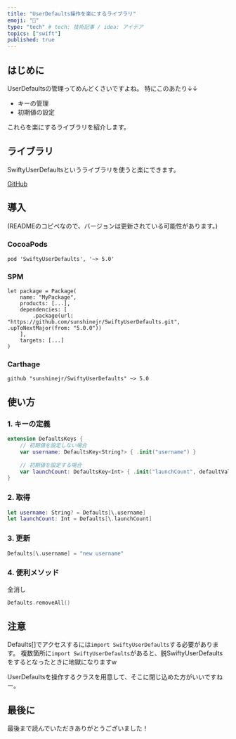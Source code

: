 ```yaml
---
title: "UserDefaults操作を楽にするライブラリ"
emoji: "🐾"
type: "tech" # tech: 技術記事 / idea: アイデア
topics: ["swift"]
published: true
---
```

## はじめに
UserDefaultsの管理ってめんどくさいですよね。
特にこのあたり↓↓
- キーの管理
- 初期値の設定

これらを楽にするライブラリを紹介します。

## ライブラリ
SwiftyUserDefaultsというライブラリを使うと楽にできます。

[GitHub](https://github.com/sunshinejr/SwiftyUserDefaults)

## 導入
(READMEのコピペなので、バージョンは更新されている可能性があります。)

### CocoaPods
```
pod 'SwiftyUserDefaults', '~> 5.0'
```

### SPM
```
let package = Package(
    name: "MyPackage",
    products: [...],
    dependencies: [
        .package(url: "https://github.com/sunshinejr/SwiftyUserDefaults.git", .upToNextMajor(from: "5.0.0"))
    ],
    targets: [...]
)
```

### Carthage
```
github "sunshinejr/SwiftyUserDefaults" ~> 5.0
```

## 使い方
### 1. キーの定義
```swift
extension DefaultsKeys {
    // 初期値を設定しない場合
    var username: DefaultsKey<String?> { .init("username") }
    
    // 初期値を設定する場合
    var launchCount: DefaultsKey<Int> { .init("launchCount", defaultValue: 0) }
}
```

### 2. 取得
```swift
let username: String? = Defaults[\.username]
let launchCount: Int = Defaults[\.launchCount]
```

### 3. 更新
```swift
Defaults[\.username] = "new username"
```

### 4. 便利メソッド
全消し
```swift
Defaults.removeAll()
```

## 注意
Defaults[]でアクセスするには`import SwiftyUserDefaults`する必要があります。
複数箇所に`import SwiftyUserDefaults`があると、脱SwiftyUserDefaultsをするとなったときに地獄になりますw

UserDefaultsを操作するクラスを用意して、そこに閉じ込めた方がいいですねー。

## 最後に
最後まで読んでいただきありがとうございました！